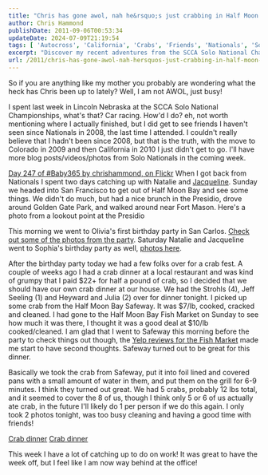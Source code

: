 ```yaml
---
title: "Chris has gone awol, nah he&rsquo;s just crabbing in Half Moon Bay"
author: Chris Hammond
publishDate: 2011-09-06T00:53:34
updateDate: 2024-07-09T21:19:54
tags: [ 'Autocross', 'California', 'Crabs', 'Friends', 'Nationals', 'Solo' ]
excerpt: "Discover my recent adventures from the SCCA Solo National Championships in Nebraska to exploring San Francisco. Join me for a recap of Solo Nationals and a delightful crab dinner with friends! #CarRacing #SoloNationals #SanFrancisco #CrabD"
url: /2011/chris-has-gone-awol-nah-hersquos-just-crabbing-in-half-moon-bay  # Use the generated URL with year
---
```

<p>So if you are anything like my mother you probably are wondering what the heck has Chris been up to lately? Well, I am not AWOL, just busy!</p>  <p>I spent last week in Lincoln Nebraska at the SCCA Solo National Championships, what's that? Car racing. How'd I do? eh, not worth mentioning where I actually finished, but I did get to see friends I haven't seen since Nationals in 2008, the last time I attended. I couldn't really believe that I hadn't been since 2008, but that is the truth, with the move to Colorado in 2009 and then California in 2010 I just didn't get to go. I'll have more blog posts/videos/photos from Solo Nationals in the coming week.</p>  <p><a href="https://www.flickr.com/photos/chammond/6115289932/" title="Day 247 of #Baby365 by chrishammond, on Flickr">Day 247 of #Baby365 by chrishammond, on Flickr</a> When I got back from Nationals I spent two days catching up with Natalie and <a href="https://www.jacquelinehammond.com" target="_blank">Jacqueline</a>. Sunday we headed into San Francisco to get out of Half Moon Bay and see some things. We didn&#39;t do much, but had a nice brunch in the Presidio, drove around Golden Gate Park, and walked around near Fort Mason. Here&#39;s a photo from a lookout point at the Presidio</p>  <p>This morning we went to Olivia&#39;s first birthday party in San Carlos. <a href="https://www.flickr.com/photos/chammond/sets/72157627605070436/">Check out some of the photos from the party</a>. Saturday Natalie and Jacqueline went to Sophia&#39;s birthday party as well, <a href="https://www.flickr.com/photos/chammond/sets/72157627480810879/">photos here</a>.</p>  <p>After the birthday party today we had a few folks over for a crab fest. A couple of weeks ago I had a crab dinner at a local restaurant and was kind of grumpy that I paid $22+ for half a pound of crab, so I decided that we should have our own crab dinner at our house. We had the Strohls (4), Jeff Seeling (1) and Heyward and Julia (2) over for dinner tonight. I picked up some crab from the Half Moon Bay Safeway. It was $7/lb, cooked, cracked and cleaned. I had gone to the Half Moon Bay Fish Market on Sunday to see how much it was there, I thought it was a good deal at $10/lb cooked/cleaned. I am glad that I went to Safeway this morning before the party to check things out though, the <a href="https://www.yelp.com/biz/half-moon-bay-fish-market-half-moon-bay">Yelp reviews for the Fish Market</a> made me start to have second thoughts. Safeway turned out to be great for this dinner.</p>  <p>Basically we took the crab from Safeway, put it into foil lined and covered pans with a small amount of water in them, and put them on the grill for 6-9 minutes. I think they turned out great. We had 5 crabs, probably 12 lbs total, and it seemed to cover the 8 of us, though I think only 5 or 6 of us actually ate crab, in the future I'll likely do 1 per person if we do this again. I only took 2 photos tonight, was too busy cleaning and having a good time with friends!</p>  <p><a href="https://www.flickr.com/photos/17726343@N00/6119334580/" title="Crab dinner">Crab dinner</a> <a href="https://www.flickr.com/photos/17726343@N00/6118789173/" title="Crab dinner">Crab dinner</a></p>  <p>This week I have a lot of catching up to do on work! It was great to have the week off, but I feel like I am now way behind at the office!</p> 


